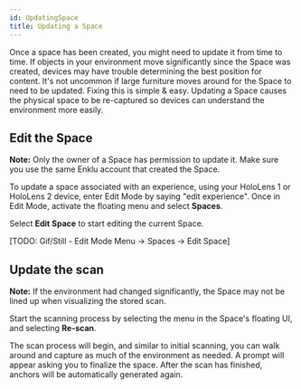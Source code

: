 ```yaml
---
id: UpdatingSpace
title: Updating a Space
---
```


Once a space has been created, you might need to update it from time to time. 
If objects in your environment move significantly since the Space was created, devices may have trouble determining the best position for content.
It's not uncommon if large furniture moves around for the Space to need to be updated. Fixing this is simple & easy.
Updating a Space causes the physical space to be re-captured so devices can understand the environment more easily.

## Edit the Space

<b>Note:</b> Only the owner of a Space has permission to update it. Make sure you use the same Enklu account that created the Space.

To update a space associated with an experience, using your HoloLens 1 or HoloLens 2 device, enter Edit Mode by saying "edit experience".
Once in Edit Mode, activate the floating menu and select <b>Spaces</b>.

Select <b>Edit Space</b> to start editing the current Space.

[TODO: Gif/Still - Edit Mode Menu -> Spaces -> Edit Space]

## Update the scan

<b>Note:</b> If the environment had changed significantly, the Space may not be lined up when visualizing the stored scan.

Start the scanning process by selecting the menu in the Space's floating UI, and selecting <b>Re-scan</b>.

The scan process will begin, and similar to initial scanning, you can walk around and capture as much of the environment as needed.
A prompt will appear asking you to finalize the space. After the scan has finished, anchors will be automatically generated again.
